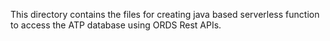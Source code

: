 
This directory contains the files for creating java based serverless function to access the ATP database using ORDS Rest APIs.
